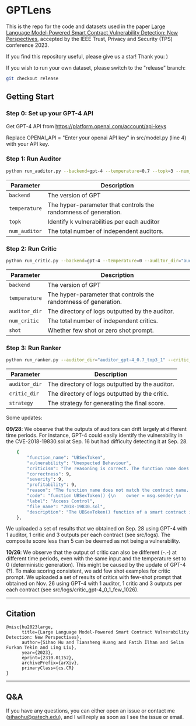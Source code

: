 # GPTLens

This is the repo for the code and datasets used in the paper [Large Language Model-Powered Smart Contract Vulnerability Detection: New Perspectives](https://arxiv.org/pdf/2310.01152.pdf), accepted by the IEEE Trust, Privacy and Security (TPS) conference 2023.

If you find this repository useful, please give us a star! Thank you: )

If you wish to run your own dataset, please switch to the "release" branch:
```sh
git checkout release
```

## Getting Start

### Step 0: Set up your GPT-4 API

Get GPT-4 API from https://platform.openai.com/account/api-keys

Replace OPENAI_API = "Enter your openai API key" in src/model.py (line 4) with your API key.

### Step 1: Run Auditor

```sh
python run_auditor.py --backend=gpt-4 --temperature=0.7 --topk=3 --num_auditor=1
```

| Parameter       | Description                                                     |
|-----------------|-----------------------------------------------------------------|
| `backend`       | The version of GPT                                              |
| `temperature`   | The hyper-parameter that controls the randomness of generation. |
| `topk`          | Identify k vulnerabilities per each auditor                     |
| `num_auditor`   | The total number of independent auditors.                       |


### Step 2: Run Critic

```sh
python run_critic.py --backend=gpt-4 --temperature=0 --auditor_dir="auditor_gpt-4_0.7_top3_1" --num_critic=1 --shot=few
```
| Parameter     | Description                                                     |
|---------------|-----------------------------------------------------------------|
| `backend`     | The version of GPT                                              |
| `temperature` | The hyper-parameter that controls the randomness of generation. |
| `auditor_dir` | The directory of logs outputted by the auditor.                 |
| `num_critic`  | The total number of independent critics.                        |
| `shot`        | Whether few shot or zero shot prompt.                           |



### Step 3: Run Ranker

```sh
python run_ranker.py --auditor_dir="auditor_gpt-4_0.7_top3_1" --critic_dir="critic_gpt-4_0_1" --strategy="default"
```
| Parameter     | Description                                     |
|---------------|-------------------------------------------------|
| `auditor_dir` | The directory of logs outputted by the auditor. |
| `critic_dir`  | The directory of logs outputted by the critic.  |
| `strategy`    | The strategy for generating the final score.    |


Some updates: 

**09/28**: We observe that the outputs of auditors can drift largely at different time periods. 
For instance, GPT-4 could easily identify the vulnerability in the CVE-2018-19830.sol at Sep. 16 but had difficulty detecting it at Sep. 28.
```sh
    {
        "function_name": "UBSexToken",
        "vulnerability": "Unexpected Behaviour",
        "criticism": "The reasoning is correct. The function name does not match the contract name, which means it is not the constructor and can be called by anyone at any time. This can lead to the totalSupply and owner of the token being reset, which is a serious vulnerability.",
        "correctness": 9,
        "severity": 9,
        "profitability": 9,
        "reason": "The function name does not match the contract name. This indicates that this function is intended to be the constructor, but it is not. This means that anyone can call the function at any time and reset the totalSupply and owner of the token.",
        "code": "function UBSexToken() {\n    owner = msg.sender;\n    totalSupply = 1.9 * 10 ** 26;\n    balances[owner] = totalSupply;\n}",
        "label": "Access Control",
        "file_name": "2018-19830.sol",
        "description": "The UBSexToken() function of a smart contract implementation for Business Alliance Financial Circle (BAFC), an tradable Ethereum ERC20 token, allows attackers to change the owner of the contract, because the function is public (by default) and does not check the caller's identity."
    },
```
We uploaded a set of results that we obtained on Sep. 28 using GPT-4 with 1 auditor, 1 critic and 3 outputs per each contract (see src/logs). 
The composite score less than 5 can be deemed as not being a vulnerability.

**10/26**: We observe that the output of critic can also be different (-.-) at different time periods, even with the same input and the temperature set to 0 (deterministic generation). This might be caused by the update of GPT-4 (?). To make scoring consistent, we add few shot examples for critic prompt. 
We uploaded a set of results of critics with few-shot prompt that obtained on Nov. 26 using GPT-4 with 1 auditor, 1 critic and 3 outputs per each contract (see src/logs/critic_gpt-4_0_1_few_1026).


-----
## Citation

```
@misc{hu2023large,
      title={Large Language Model-Powered Smart Contract Vulnerability Detection: New Perspectives}, 
      author={Sihao Hu and Tiansheng Huang and Fatih İlhan and Selim Furkan Tekin and Ling Liu},
      year={2023},
      eprint={2310.01152},
      archivePrefix={arXiv},
      primaryClass={cs.CR}
}
```

-----
## Q&A

If you have any questions, you can either open an issue or contact me (sihaohu@gatech.edu), and I will reply as soon as I see the issue or email.

